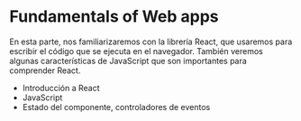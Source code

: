# Fundamentals of Web apps

En esta parte, nos familiarizaremos con la librería React, que usaremos para escribir el código que se ejecuta en el navegador. También veremos algunas características de JavaScript que son importantes para comprender React.

* Introducción a React
* JavaScript
* Estado del componente, controladores de eventos
